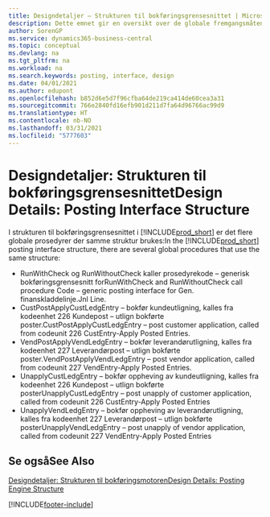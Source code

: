 ```yaml
---
title: Designdetaljer – Strukturen til bokføringsgrensesnittet | Microsoft-dokumentasjon
description: Dette emnet gir en oversikt over de globale fremgangsmåtene i strukturen til bokføringsgrensesnittet.
author: SorenGP
ms.service: dynamics365-business-central
ms.topic: conceptual
ms.devlang: na
ms.tgt_pltfrm: na
ms.workload: na
ms.search.keywords: posting, interface, design
ms.date: 04/01/2021
ms.author: edupont
ms.openlocfilehash: b852d6e5d7f96cfba64de219ca414de60cea3a31
ms.sourcegitcommit: 766e2840fd16efb901d211d7fa64d96766ac99d9
ms.translationtype: HT
ms.contentlocale: nb-NO
ms.lasthandoff: 03/31/2021
ms.locfileid: "5777603"
---
```

# <a name="design-details-posting-interface-structure"></a><span data-ttu-id="38b64-103">Designdetaljer: Strukturen til bokføringsgrensesnittet</span><span class="sxs-lookup"><span data-stu-id="38b64-103">Design Details: Posting Interface Structure</span></span>
<span data-ttu-id="38b64-104">I strukturen til bokføringsgrensesnittet i [!INCLUDE[prod_short](includes/prod_short.md)] er det flere globale prosedyrer der samme struktur brukes:</span><span class="sxs-lookup"><span data-stu-id="38b64-104">In the [!INCLUDE[prod_short](includes/prod_short.md)] posting interface structure, there are several global procedures that use the same structure:</span></span>  
  
* <span data-ttu-id="38b64-105">RunWithCheck og RunWithoutCheck kaller prosedyrekode – generisk bokføringsgrensesnitt for</span><span class="sxs-lookup"><span data-stu-id="38b64-105">RunWithCheck and RunWithoutCheck call procedure Code – generic posting interface for Gen.</span></span> <span data-ttu-id="38b64-106">finanskladdelinje.</span><span class="sxs-lookup"><span data-stu-id="38b64-106">Jnl Line.</span></span>  
* <span data-ttu-id="38b64-107">CustPostApplyCustLedgEntry – bokfør kundeutligning, kalles fra kodeenhet 226 Kundepost – utlign bokførte poster.</span><span class="sxs-lookup"><span data-stu-id="38b64-107">CustPostApplyCustLedgEntry – post customer application, called from codeunit 226 CustEntry-Apply Posted Entries.</span></span>  
* <span data-ttu-id="38b64-108">VendPostApplyVendLedgEntry – bokfør leverandørutligning, kalles fra kodeenhet 227 Leverandørpost – utlign bokførte poster.</span><span class="sxs-lookup"><span data-stu-id="38b64-108">VendPostApplyVendLedgEntry – post vendor application, called from codeunit 227 VendEntry-Apply Posted Entries.</span></span>  
* <span data-ttu-id="38b64-109">UnapplyCustLedgEntry – bokfør oppheving av kundeutligning, kalles fra kodeenhet 226 Kundepost – utlign bokførte poster</span><span class="sxs-lookup"><span data-stu-id="38b64-109">UnapplyCustLedgEntry – post unapply of customer application, called from codeunit 226 CustEntry-Apply Posted Entries</span></span>  
* <span data-ttu-id="38b64-110">UnapplyVendLedgEntry – bokfør oppheving av leverandørutligning, kalles fra kodeenhet 227 Leverandørpost – utlign bokførte poster</span><span class="sxs-lookup"><span data-stu-id="38b64-110">UnapplyVendLedgEntry – post unapply of vendor application, called from codeunit 227 VendEntry-Apply Posted Entries</span></span>  
  
## <a name="see-also"></a><span data-ttu-id="38b64-111">Se også</span><span class="sxs-lookup"><span data-stu-id="38b64-111">See Also</span></span>  
[<span data-ttu-id="38b64-112">Designdetaljer: Strukturen til bokføringsmotoren</span><span class="sxs-lookup"><span data-stu-id="38b64-112">Design Details: Posting Engine Structure</span></span>](design-details-posting-engine-structure.md)

[!INCLUDE[footer-include](includes/footer-banner.md)]